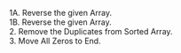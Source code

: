 1A. Reverse the given Array.  <br/>
1B. Reverse the given Array. <br/>
2. Remove the Duplicates from Sorted Array. <br/>
3. Move All Zeros to End. <br/>